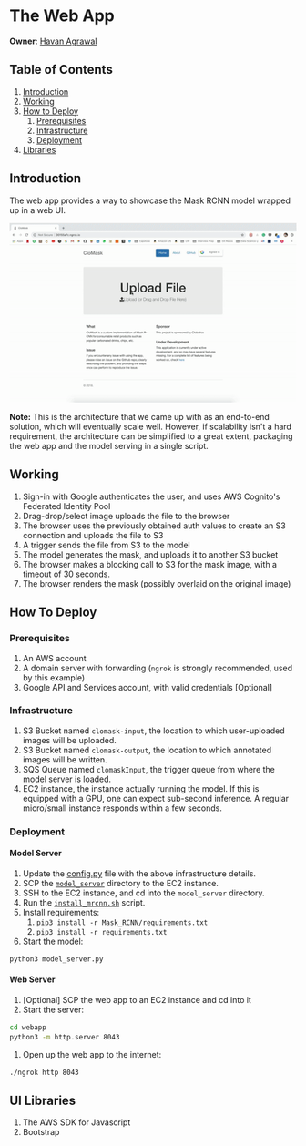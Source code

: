 # The Web App

**Owner**: [Havan Agrawal](https://github.com/havanagrawal)

## Table of Contents

1. [Introduction](#introduction)
1. [Working](#working)
1. [How to Deploy](#how-to-deploy)
    1. [Prerequisites](#prerequisites)
    1. [Infrastructure](#infrastructure)
    1. [Deployment](#deployment)
1. [Libraries](#ui-libraries)

## Introduction

The web app provides a way to showcase the Mask RCNN model wrapped up in a web UI.

![Preview](./CloMaskWebAppDemo.gif)

**Note:** This is the architecture that we came up with as an end-to-end solution, which will eventually scale well. However, if scalability isn't a hard requirement, the architecture can be simplified to a great extent, packaging the web app and the model serving in a single script.

## Working

1. Sign-in with Google authenticates the user, and uses AWS Cognito's Federated Identity Pool
2. Drag-drop/select image uploads the file to the browser
3. The browser uses the previously obtained auth values to create an S3 connection and uploads the file to S3
4. A trigger sends the file from S3 to the model
5. The model generates the mask, and uploads it to another S3 bucket
6. The browser makes a blocking call to S3 for the mask image, with a timeout of 30 seconds.
7. The browser renders the mask (possibly overlaid on the original image)

## How To Deploy

### Prerequisites

1. An AWS account
1. A domain server with forwarding (`ngrok` is strongly recommended, used by this example)
1. Google API and Services account, with valid credentials [Optional]

### Infrastructure

1. S3 Bucket named `clomask-input`, the location to which user-uploaded images will be uploaded.
1. S3 Bucket named `clomask-output`, the location to which annotated images will be written.
1. SQS Queue named `clomaskInput`, the trigger queue from where the model server is loaded.
1. EC2 instance, the instance actually running the model. If this is equipped with a GPU, one can expect sub-second inference. A regular micro/small instance responds within a few seconds.

### Deployment

#### Model Server

1. Update the [config.py](./model_server/config.py) file with the above infrastructure details.
1. SCP the [`model_server`](./model_server) directory to the EC2 instance.
1. SSH to the EC2 instance, and cd into the `model_server` directory.
1. Run the [`install_mrcnn.sh`](./model_server/install_mrcnn.sh) script.
1. Install requirements:
    1. `pip3 install -r Mask_RCNN/requirements.txt`
    1. `pip3 install -r requirements.txt`
1. Start the model:
```bash
python3 model_server.py
```

#### Web Server

1. [Optional] SCP the web app to an EC2 instance and cd into it  
1. Start the server:
```bash
cd webapp
python3 -m http.server 8043
```  
1. Open up the web app to the internet:
```bash
./ngrok http 8043
```

## UI Libraries

1. The AWS SDK for Javascript
2. Bootstrap

